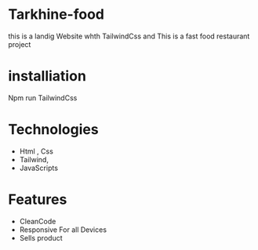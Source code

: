# Tarkhine-food
this is a landig Website whth TailwindCss and This is a fast food restaurant project
# installiation 
Npm run TailwindCss
# Technologies
 - Html , Css
 - Tailwind,
 - JavaScripts
# Features
 - CleanCode
 - Responsive For all Devices
 - Sells product